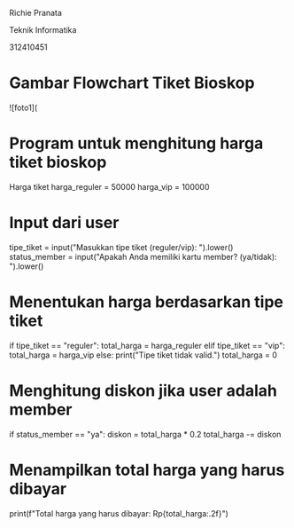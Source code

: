 Richie Pranata 

Teknik Informatika

312410451

# Gambar Flowchart Tiket Bioskop
![foto1](

# Program untuk menghitung harga tiket bioskop

Harga tiket
harga_reguler = 50000
harga_vip = 100000

# Input dari user
tipe_tiket = input("Masukkan tipe tiket (reguler/vip): ").lower()
status_member = input("Apakah Anda memiliki kartu member? (ya/tidak): ").lower()

# Menentukan harga berdasarkan tipe tiket
if tipe_tiket == "reguler":
    total_harga = harga_reguler
elif tipe_tiket == "vip":
    total_harga = harga_vip
else:
    print("Tipe tiket tidak valid.")
    total_harga = 0

# Menghitung diskon jika user adalah member
if status_member == "ya":
    diskon = total_harga * 0.2
    total_harga -= diskon

# Menampilkan total harga yang harus dibayar
print(f"Total harga yang harus dibayar: Rp{total_harga:.2f}")
